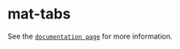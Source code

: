 # mat-tabs

See the [`documentation page`](http://expandjs.com/elements/mat-tabs) for more information.